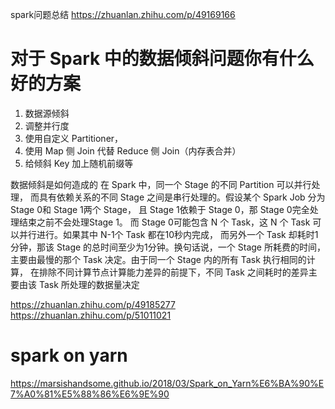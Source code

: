 spark问题总结 https://zhuanlan.zhihu.com/p/49169166

# 对于 Spark 中的数据倾斜问题你有什么好的方案

1. 数据源倾斜
2. 调整并行度
3. 使用自定义 Partitioner，
4. 使用 Map 侧 Join 代替 Reduce 侧 Join（内存表合并）
5. 给倾斜 Key 加上随机前缀等

数据倾斜是如何造成的 在 Spark 中，同一个 Stage 的不同 Partition 可以并行处理，
而具有依赖关系的不同 Stage 之间是串行处理的。假设某个 Spark Job 分为 Stage 0和 Stage 1两个 Stage，
且 Stage 1依赖于 Stage 0，那 Stage 0完全处理结束之前不会处理Stage 1。
而 Stage 0可能包含 N 个 Task，这 N 个 Task 可以并行进行。如果其中 N-1个 Task 都在10秒内完成，
而另外一个 Task 却耗时1分钟，那该 Stage 的总时间至少为1分钟。换句话说，一个 Stage 所耗费的时间，
主要由最慢的那个 Task 决定。由于同一个 Stage 内的所有 Task 执行相同的计算，
在排除不同计算节点计算能力差异的前提下，不同 Task 之间耗时的差异主要由该 Task 所处理的数据量决定

https://zhuanlan.zhihu.com/p/49185277
https://zhuanlan.zhihu.com/p/51011021

# spark on yarn

https://marsishandsome.github.io/2018/03/Spark_on_Yarn%E6%BA%90%E7%A0%81%E5%88%86%E6%9E%90

